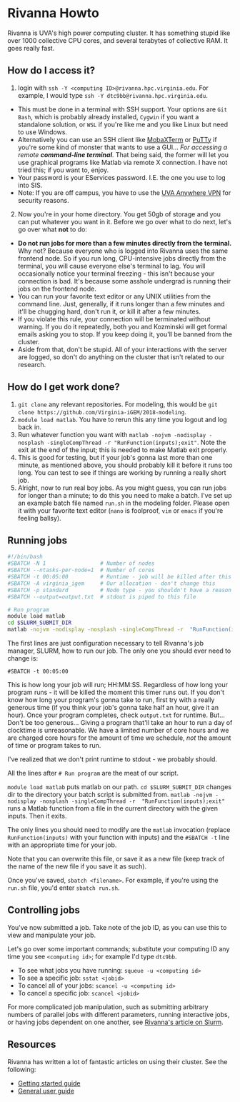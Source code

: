 # Rivanna Howto

Rivanna is UVA's high power computing cluster. It has something stupid like over 1000 collective CPU cores, and several terabytes of collective RAM. It goes really fast.

## How do I access it?

1. login with `ssh -Y <computing ID>@rivanna.hpc.virginia.edu`. For example, I would type `ssh -Y dtc9bb@rivanna.hpc.virginia.edu`.
  - This must be done in a terminal with SSH support. Your options are `Git Bash`, which is probably already installed, `Cygwin` if you want a standalone solution, or `WSL` if you're like me and you like Linux but need to use Windows.
  - Alternatively you can use an SSH client like [MobaXTerm](https://mobaxterm.mobatek.net/) or [PuTTy](https://www.putty.org/) if you're some kind of monster that wants to use a GUI... _For accessing a remote **command-line terminal**_. That being said, the former will let you use graphical programs like Matlab via remote X connection. I have not tried this; if you want to, enjoy.
  - Your password is your EServices password. I.E. the one you use to log into SIS.
  - Note: If you are off campus, you have to use the [UVA Anywhere VPN](http://its.virginia.edu/vpn/) for security reasons.
2. Now you're in your home directory. You get 50gb of storage and you can put whatever you want in it. Before we go over what to do next, let's go over what **not** to do:
  - **Do not run jobs for more than a few minutes directly from the terminal.** Why not? Because everyone who is logged into Rivanna uses the same frontend node. So if you run long, CPU-intensive jobs directly from the terminal, you will cause everyone else's terminal to lag. You will occasionally notice your terminal freezing - this isn't because your connection is bad. It's because some asshole undergrad is running their jobs on the frontend node.
  - You can run your favorite text editor or any UNIX utilities from the command line. Just, generally, if it runs longer than a few minutes and it'll be chugging hard, don't run it, or kill it after a few minutes.
  - If you violate this rule, your connection will be terminated without warning. If you do it repeatedly, both you and Kozminski will get formal emails asking you to stop. If you keep doing it, you'll be banned from the cluster.
  - Aside from that, don't be stupid. All of your interactions with the server are logged, so don't do anything on the cluster that isn't related to our research.
  
## How do I get work done?

1. `git clone` any relevant repositories. For modeling, this would be `git clone https://github.com/Virginia-iGEM/2018-modeling`.
2. `module load matlab`. You have to rerun this any time you logout and log back in.
3. Run whatever function you want with `matlab -nojvm -nodisplay -nosplash -singleCompThread -r "RunFunction(inputs);exit"`. Note the exit at the end of the input; this is needed to make Matlab exit properly.
4. This is good for testing, but if your job's gonna last more than one minute, as mentioned above, you should probably kill it before it runs too long. You can test to see if things are working by running a really short job.
5. Alright, now to run real boy jobs. As you might guess, you can run jobs for longer than a minute; to do this you need to make a batch. I've set up an example batch file named `run.sh` in the modeling folder. Please open it with your favorite text editor (`nano` is foolproof, `vim` or `emacs` if you're feeling ballsy).

## Running jobs

``` bash
#!/bin/bash
#SBATCH -N 1                 # Number of nodes
#SBATCH --ntasks-per-node=1  # Number of cores
#SBATCH -t 00:05:00          # Runtime - job will be killed after this
#SBATCH -A virginia_igem     # Our allocation - don't change this
#SBATCH -p standard          # Node type - you shouldn't have a reason to change
#SBATCH --output=output.txt  # stdout is piped to this file

# Run program
module load matlab
cd $SLURM_SUBMIT_DIR
matlab -nojvm -nodisplay -nosplash -singleCompThread -r  "RunFunction(inputs);exit"
```

The first lines are just configuration necessary to tell Rivanna's job manager, SLURM, how to run our job. The only one you should ever need to change is:

`#SBATCH -t 00:05:00`

This is how long your job will run; HH:MM:SS. Regardless of how long your program runs - it will be killed the moment this timer runs out. If you don't know how long your program's gonna take to run, first try with a really generous time (if you think your job's gonna take half an hour, give it an hour). Once your program completes, check `output.txt` for runtime. But... Don't be too generous... Giving a program that'll take an hour to run a day of clocktime is unreasonable. We have a limited number of core hours and we are charged core hours for the amount of time we schedule, _not_ the amount of time or program takes to run.

I've realized that we don't print runtime to stdout - we probably should.

All the lines after `# Run program` are the meat of our script.

`module load matlab` puts matlab on our path.
`cd $SLURM_SUBMIT_DIR` changes dir to the directory your batch script is submitted from.
`matlab -nojvm -nodisplay -nosplash -singleCompThread -r  "RunFunction(inputs);exit"` runs a Matlab function from a file in the current directory with the given inputs. Then it exits.

The only lines you should need to modify are the `matlab` invocation (replace `RunFunction(inputs)` with your function with inputs) and the `#SBATCH -t` line with an appropriate time for your job.

Note that you can overwrite this file, or save it as a new file (keep track of the name of the new file if you save it as such).

Once you've saved, `sbatch <filename>`. For example, if you're using the `run.sh` file, you'd enter `sbatch run.sh`.

## Controlling jobs

You've now submitted a job. Take note of the job ID, as you can use this to view and manipulate your job.

Let's go over some important commands; substitute your computing ID any time you see `<computing id>`; for example I'd type `dtc9bb`.
- To see what jobs you have running: `squeue -u <computing id>`
- To see a specific job: `sstat <jobid>`
- To cancel all of your jobs: `scancel -u <computing id>`
- To cancel a specific job: `scancel <jobid>`

For more complicated job manipulation, such as submitting arbitrary numbers of parallel jobs with different parameters, running interactive jobs, or having jobs dependent on one another, see [Rivanna's article on Slurm](https://arcs.virginia.edu/slurm).

## Resources

Rivanna has written a lot of fantastic articles on using their cluster. See the following:
- [Getting started guide](https://arcs.virginia.edu/user-guide)
- [General user guide](https://arcs.virginia.edu/user-guide)
